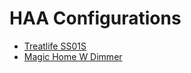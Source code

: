 # HAA Configurations

- [Treatlife SS01S](https://github.com/iKrushYou/haa-configurations/blob/main/treatlife-ss01s.md)
- [Magic Home W Dimmer](https://github.com/iKrushYou/haa-configurations/blob/main/magic-home-w-dimmer.md)
